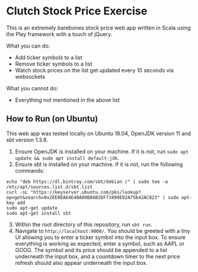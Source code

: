 # Clutch Stock Price Exercise

This is an extremely barebones stock price web app written in Scala using the Play framework with a touch of jQuery.

What you can do:
* Add ticker symbols to a list
* Remove ticker symbols to a list
* Watch stock prices on the list get updated every 10 seconds via websockets

What you cannot do:
* Everything not mentioned in the above list

## How to Run (on Ubuntu)

This web app was tested locally on Ubuntu 18.04, OpenJDK version 11 and sbt version 1.3.8.

1. Ensure OpenJDK is installed on your machine. If it is not, run `sudo apt update && sudo apt install default-jdk`.
2. Ensure sbt is installed on your machine. If it is not, run the following commands:
```
echo "deb https://dl.bintray.com/sbt/debian /" | sudo tee -a /etc/apt/sources.list.d/sbt.list
curl -sL "https://keyserver.ubuntu.com/pks/lookup?op=get&search=0x2EE0EA64E40A89B84B2DF73499E82A75642AC823" | sudo apt-key add
sudo apt-get update
sudo apt-get install sbt
```
3. Within the root directory of this repository, run `sbt run`.
4. Navigate to `http://localhost:9000/`. You should be greeted with a tiny UI allowing you to enter a ticker symbol into the input box. To ensure everything is working as expected, enter a symbol, such as AAPL or GOOG. The symbol and its price should be appended to a list underneath the input box, and a countdown timer to the next price refresh should also appear underneath the input box.
